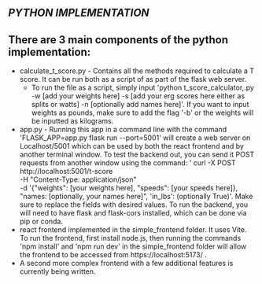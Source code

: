 *PYTHON IMPLEMENTATION*
---

There are 3 main components of the python implementation: 
---
- calculate_t_score.py - Contains all the methods required to calculate a T score. It can be run both as a script of as part of the flask web server. 
    - To run the file as a script, simply input 'python t_score_calculator,.py -w [add your weights here] -s [add your erg scores here either as splits or watts] -n [optionally add names here]'. If you want to input weights as pounds, make sure to add the flag '-b' or the weights will be inputted as kilograms. 
- app.py - Running this app in a command line with the command 'FLASK_APP=app.py flask run --port=5001' will create a web server on Localhost/5001 which can be used by both the react frontend and by another terminal window. To test the backend out, you can send it POST requests from another window using the command: ' curl -X POST http://localhost:5001/t-score \
     -H "Content-Type: application/json" \
     -d '{"weights": [your weights here], "speeds": [your speeds here]}, "names: [optionally, your names here]", 'in_lbs': (optionally True)'. Make sure to replace the fields with desired values. To run the backend, you will need to have flask and flask-cors installed, which can be done via pip or conda. 
- react frontend implemented in the simple\_frontend folder. It uses Vite. To run the frontend, first install node.js, then running the commands 'npm install' and 'npm run dev' in the simple\_frontend folder will allow the frontend to be accessed from https://localhost:5173/ .
- A second more complex frontend with a few additional features is currently being written. 

